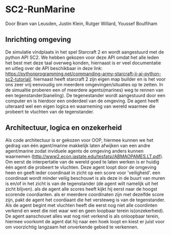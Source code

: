 # SC2-RunMarine
Door Bram van Leusden, Justin Klein, Rutger Willard, Youssef Boulfiham


## Inrichting omgeving
De simulatie vindplaats in het spel Starcraft 2 en wordt aangestuurd met de python API SC2. We hebben gekozen voor deze API omdat het alle leden het best met deze taal overweg konden, hiernaast is er veel documentatie en uitleg over de API beschikbaar in deze link: https://pythonprogramming.net/commanding-army-starcraft-ii-ai-python-sc2-tutorial/. hiernaast heeft starcraft 2 zijn eigen map builder en is het voor ons zeer vrij eenvoudig om meerdere omgevingen/situaties op te zetten. In de simualtie proberen een of meerdere agents(marines) weg te rennen van een tegenstander(baneling). De tegenestander wordt aangestuurd door een computer en is hierdoor een onderdeel van de omgeving. De agent heeft uiteraard wel een eigen logica en waarneming van wereld waarmee die probeert te vluchten van de tegenstander. 

## Architectuur, logica en onzekerheid
Als code architectuur is er gekozen voor OOP, hiermee kunnen we het gedrag van één agent/marine makkelijk laten afwijken van een andre agent/marine zodat inviduele agents de omgeving anders kunnen waarnemen (http://www2.econ.iastate.edu/tesfatsi/ABMAOPAMES.LT.pdf). Om eerst de interpertatie van de wereld goed te laten werken is er huidig één agent die probeert te vluchten. Deze agent loopt door de omgeving heen en geeft ieder coordinaat in zicht op een score voor 'veiligheid'. een coordinaat wordt minder veilig beschouwt is als deze in de buurt van muren is en/of in het zicht is van de tegenstander (de agent wilt namelijk uit het zicht blijven). als de agent alle scores heeft kijkt hij eerst naar de hoogst scorende coordianten. als er meerdere coordinaten zijn met dezelfde score zijn, pakt de agent het coordiaant die het versteweg is van de tegenstander. Als de agent begint met vluchten heeft die eerst nog niet alle coordinten verkend en weet die niet waar wel en geen loopbaar terein is(onzekerheid). De agent aanschouwt alles wat nog niet verkend is als onloopbaar terein, hiermee voorkomt de agent dat hij naar een hoek loopt en kiest er juist voor om voorzichtig langzaam het onverkende gebied te verkennen.
